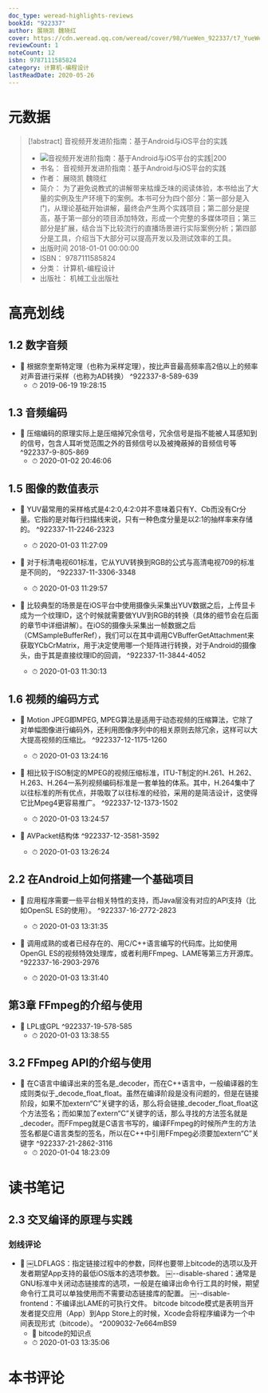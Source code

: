 ```yaml
---
doc_type: weread-highlights-reviews
bookId: "922337"
author: 展晓凯 魏晓红
cover: https://cdn.weread.qq.com/weread/cover/98/YueWen_922337/t7_YueWen_922337.jpg
reviewCount: 1
noteCount: 12
isbn: 9787111585824
category: 计算机-编程设计
lastReadDate: 2020-05-26
---
```

# 元数据
> [!abstract] 音视频开发进阶指南：基于Android与iOS平台的实践
> - ![ 音视频开发进阶指南：基于Android与iOS平台的实践|200](https://cdn.weread.qq.com/weread/cover/98/YueWen_922337/t7_YueWen_922337.jpg)
> - 书名： 音视频开发进阶指南：基于Android与iOS平台的实践
> - 作者： 展晓凯 魏晓红
> - 简介： 为了避免说教式的讲解带来枯燥乏味的阅读体验，本书给出了大量的实例及生产环境下的案例。本书可分为四个部分：第一部分是入门，从理论基础开始讲解，最终会产生两个实践项目；第二部分是提高，基于第一部分的项目添加特效，形成一个完整的多媒体项目；第三部分是扩展，结合当下比较流行的直播场景进行实际案例分析；第四部分是工具，介绍当下大部分可以提高开发以及测试效率的工具。
> - 出版时间 2018-01-01 00:00:00
> - ISBN： 9787111585824
> - 分类： 计算机-编程设计
> - 出版社： 机械工业出版社

# 高亮划线

## 1.2 数字音频


- 📌 根据奈奎斯特定理（也称为采样定理），按比声音最高频率高2倍以上的频率对声音进行采样（也称为AD转换） ^922337-8-589-639
    - ⏱ 2019-06-19 19:28:15 
## 1.3 音频编码


- 📌 压缩编码的原理实际上是压缩掉冗余信号，冗余信号是指不能被人耳感知到的信号，包含人耳听觉范围之外的音频信号以及被掩蔽掉的音频信号等 ^922337-9-805-869
    - ⏱ 2020-01-02 20:46:06 
## 1.5 图像的数值表示


- 📌 YUV最常用的采样格式是4:2:0,4:2:0并不意味着只有Y、Cb而没有Cr分量。它指的是对每行扫描线来说，只有一种色度分量是以2:1的抽样率来存储的。 ^922337-11-2246-2323
    - ⏱ 2020-01-03 11:27:09 

- 📌 对于标清电视601标准，它从YUV转换到RGB的公式与高清电视709的标准是不同的， ^922337-11-3306-3348
    - ⏱ 2020-01-03 11:29:57 

- 📌 比较典型的场景是在iOS平台中使用摄像头采集出YUV数据之后，上传显卡成为一个纹理ID，这个时候就需要做YUV到RGB的转换（具体的细节会在后面的章节中详细讲解）。在iOS的摄像头采集出一帧数据之后（CMSampleBufferRef），我们可以在其中调用CVBufferGetAttachment来获取YCbCrMatrix，用于决定使用哪一个矩阵进行转换，对于Android的摄像头，由于其是直接纹理ID的回调， ^922337-11-3844-4052
    - ⏱ 2020-01-03 11:30:13 
## 1.6 视频的编码方式


- 📌 Motion JPEG即MPEG, MPEG算法是适用于动态视频的压缩算法，它除了对单幅图像进行编码外，还利用图像序列中的相关原则去除冗余，这样可以大大提高视频的压缩比。 ^922337-12-1175-1260
    - ⏱ 2020-01-03 13:24:16 

- 📌 相比较于ISO制定的MPEG的视频压缩标准，ITU-T制定的H.261、H.262、H.263、H.264一系列视频编码标准是一套单独的体系。其中，H.264集中了以往标准的所有优点，并吸取了以往标准的经验，采用的是简洁设计，这使得它比Mpeg4更容易推广。 ^922337-12-1373-1502
    - ⏱ 2020-01-03 13:24:57 

- 📌 AVPacket结构体 ^922337-12-3581-3592
    - ⏱ 2020-01-03 13:26:24 
## 2.2 在Android上如何搭建一个基础项目


- 📌 应用程序需要一些平台相关特性的支持，而Java层没有对应的API支持（比如OpenSL ES的使用）。 ^922337-16-2772-2823
    - ⏱ 2020-01-03 13:31:35 

- 📌 调用成熟的或者已经存在的、用C/C++语言编写的代码库。比如使用OpenGL ES的视频特效处理库，或者利用FFmpeg、LAME等第三方开源库。 ^922337-16-2903-2976
    - ⏱ 2020-01-03 13:31:40 
## 第3章 FFmpeg的介绍与使用


- 📌 LPL或GPL ^922337-19-578-585
    - ⏱ 2020-01-03 13:38:55 
## 3.2 FFmpeg API的介绍与使用


- 📌 在C语言中编译出来的签名是_decoder，而在C++语言中，一般编译器的生成则类似于_decode_float_float。虽然在编译阶段是没有问题的，但是在链接阶段，如果不加extern“C”关键字的话，那么将会链接_decoder_float_float这个方法签名；而如果加了extern“C”关键字的话，那么寻找的方法签名就是_decoder。而FFmpeg就是C语言书写的，编译FFmpeg的时候所产生的方法签名都是C语言类型的签名，所以在C++中引用FFmpeg必须要加extern“C”关键字 ^922337-21-2862-3116
    - ⏱ 2020-01-04 18:23:09 
# 读书笔记

## 2.3 交叉编译的原理与实践

### 划线评论
- 📌 ￼LDFLAGS：指定链接过程中的参数，同样也要带上bitcode的选项以及开发者期望App支持的最低iOS版本的选项参数。
￼--disable-shared：通常是GNU标准中关闭动态链接库的选项，一般是在编译出命令行工具的时候，期望命令行工具可以单独使用而不需要动态链接库的配置。
￼--disable-frontend：不编译出LAME的可执行文件。
bitcode
bitcode模式是表明当开发者提交应用（App）到App Store上的时候，Xcode会将程序编译为一个中间表现形式（bitcode）。  ^2009032-7e664mBS9
    - 💭 bitcode的知识点
    - ⏱ 2020-01-03 13:35:06
   
# 本书评论
